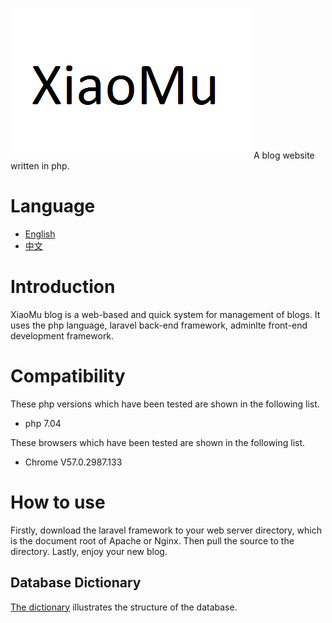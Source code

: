 ﻿![](doc/logo/logo_md.png)
A blog website written in php.


# Language
* [English](doc/readme_en.md) </br>
* [中文](doc/readme_zh.md)


# Introduction
XiaoMu blog is a web-based and quick system for management of blogs. It uses the php language, laravel back-end framework, adminlte front-end development framework.


# Compatibility
These php versions which have been tested are shown in the following list.
* php 7.04

These browsers which have been tested are shown in the following list.
* Chrome V57.0.2987.133

# How to use
Firstly, download the laravel framework to your web server directory, which is the document root of Apache or Nginx. Then pull the source to the directory. Lastly, enjoy your new blog.


## Database Dictionary
[The dictionary](doc/database_dictionary_en.md) illustrates the structure of the database.

